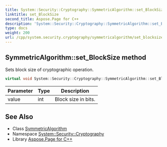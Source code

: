 ```yaml
---
title: System::Security::Cryptography::SymmetricAlgorithm::set_BlockSize method
linktitle: set_BlockSize
second_title: Aspose.Page for C++
description: 'System::Security::Cryptography::SymmetricAlgorithm::set_BlockSize method. Sets block size of cryptographic operation in C++.'
type: docs
weight: 200
url: /cpp/system.security.cryptography/symmetricalgorithm/set_blocksize/
---
```

## SymmetricAlgorithm::set_BlockSize method


Sets block size of cryptographic operation.

```cpp
virtual void System::Security::Cryptography::SymmetricAlgorithm::set_BlockSize(int value)
```


| Parameter | Type | Description |
| --- | --- | --- |
| value | int | Block size in bits. |

## See Also

* Class [SymmetricAlgorithm](../)
* Namespace [System::Security::Cryptography](../../)
* Library [Aspose.Page for C++](../../../)
